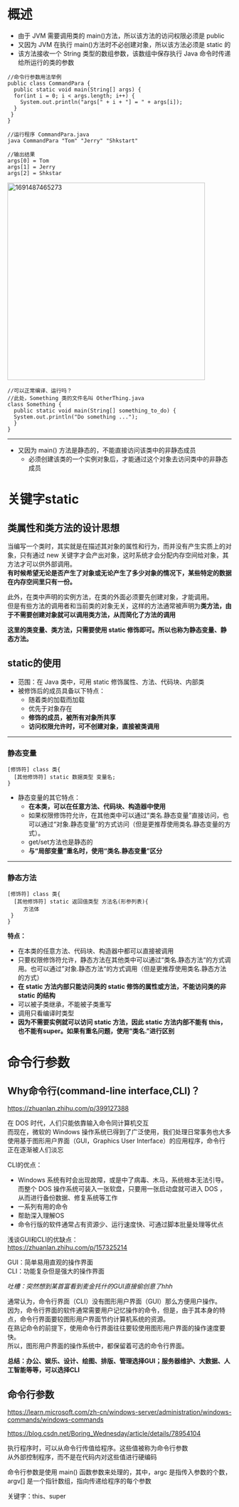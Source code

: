 
# 概述

- 由于 JVM 需要调用类的 main()方法，所以该方法的访问权限必须是 public
- 又因为 JVM 在执行 main()方法时不必创建对象，所以该方法必须是 static 的
- 该方法接收一个 String 类型的数组参数，该数组中保存执行 Java 命令时传递给所运行的类的参数


```
//命令行参数用法举例
public class CommandPara {
  public static void main(String[] args) {
  for(int i = 0; i < args.length; i++) {
    System.out.println("args[" + i + "] = " + args[i]);
  }
 }
}

//运行程序 CommandPara.java
java CommandPara "Tom" "Jerry" "Shkstart"

//输出结果
args[0] = Tom
args[1] = Jerry
args[2] = Shkstar
```

<img width="444" alt="1691487465273" src="https://github.com/vvvvain/My-Java-Study/assets/71417179/f46a453e-0089-4c97-84c9-f438f0512619">


```
//可以正常编译、运行吗？
//此处，Something 类的文件名叫 OtherThing.java
class Something {
  public static void main(String[] something_to_do) { 
  System.out.println("Do something ...");
  }
}
```

***

  
- 又因为 main() 方法是静态的，不能直接访问该类中的非静态成员
  - 必须创建该类的一个实例对象后，才能通过这个对象去访问类中的非静态成员

 

# 关键字static


## 类属性和类方法的设计思想


当编写一个类时，其实就是在描述其对象的属性和行为，而并没有产生实质上的对象，只有通过 new 关键字才会产出对象，这时系统才会分配内存空间给对象，其方法才可以供外部调用。  
**有时候希望无论是否产生了对象或无论产生了多少对象的情况下，某些特定的数据在内存空间里只有一份。**

此外，在类中声明的实例方法，在类的外面必须要先创建对象，才能调用。  
但是有些方法的调用者和当前类的对象无关，这样的方法通常被声明为**类方法，由于不需要创建对象就可以调用类方法，从而简化了方法的调用**  

  
**这里的类变量、类方法，只需要使用 static 修饰即可。所以也称为静态变量、静态方法。**


## static的使用


- 范围：在 Java 类中，可用 static 修饰属性、方法、代码块、内部类
- 被修饰后的成员具备以下特点：
  - 随着类的加载而加载
  - 优先于对象存在
  - **修饰的成员，被所有对象所共享**
  - **访问权限允许时，可不创建对象，直接被类调用**


***


### 静态变量

 
```
[修饰符] class 类{
  [其他修饰符] static 数据类型 变量名;
}
```

- 静态变量的其它特点：
  - **在本类，可以在任意方法、代码块、构造器中使用**
  - 如果权限修饰符允许，在其他类中可以通过“类名.静态变量”直接访问，也可以通过“对象.静态变量”的方式访问（但是更推荐使用类名.静态变量的方式）。
  - get/set方法也是静态的
  - **与“局部变量”重名时，使用“类名.静态变量”区分**


***


### 静态方法


```
[修饰符] class 类{
  [其他修饰符] static 返回值类型 方法名(形参列表){
     方法体
 }
}
```


**特点：**
- 在本类的任意方法、代码块、构造器中都可以直接被调用
- 只要权限修饰符允许，静态方法在其他类中可以通过“类名.静态方法“的方式调用。也可以通过”对象.静态方法“的方式调用（但是更推荐使用类名.静态方法的方式）
- **在 static 方法内部只能访问类的 static 修饰的属性或方法，不能访问类的非 static 的结构**
- 可以被子类继承，不能被子类重写
- 调用只看编译时类型
- **因为不需要实例就可以访问 static 方法，因此 static 方法内部不能有 this，也不能有super。如果有重名问题，使用“类名.”进行区别**




# 命令行参数


## Why命令行(command-line interface,CLI)？


https://zhuanlan.zhihu.com/p/399127388  


在 DOS 时代，人们只能依靠输入命令同计算机交互  
而现在，微软的 Windows 操作系统已得到了广泛使用，我们处理日常事务也大多使用基于图形用户界面（GUI，Graphics User Interface）的应用程序，命令行正在逐渐被人们淡忘  


CLI的优点：
- Windows 系统有时会出现故障，或是中了病毒、木马，系统根本无法引导。而整个 DOS 操作系统可装入一张软盘，只要用一张启动盘就可进入 DOS ，从而进行备份数据、修复系统等工作
- 一系列有用的命令
- 帮助深入理解OS
- 命令行版的软件通常占有资源少、运行速度快、可通过脚本批量处理等优点
  
  
浅谈GUI和CLI的优缺点：  
https://zhuanlan.zhihu.com/p/157325214  

GUI：简单易用直观的操作界面  
CLI：功能复杂但是强大的操作界面  

*吐槽：突然想到某首富看到麦金托什的GUI直接偷创意了hhh*  


<p>

通常认为，命令行界面（CLI）没有图形用户界面（GUI）那么方便用户操作。  
因为，命令行界面的软件通常需要用户记忆操作的命令，但是，由于其本身的特点，命令行界面要较图形用户界面节约计算机系统的资源。  
在熟记命令的前提下，使用命令行界面往往要较使用图形用户界面的操作速度要快。  
所以，图形用户界面的操作系统中，都保留着可选的命令行界面。  

</p>


**总结：办公、娱乐、设计、绘图、排版、管理选择GUI；服务器维护、大数据、人工智能等等，可以选择CLI**


## 命令行参数


https://learn.microsoft.com/zh-cn/windows-server/administration/windows-commands/windows-commands  

https://blog.csdn.net/Boring_Wednesday/article/details/78954104


执行程序时，可以从命令行传值给程序。这些值被称为命令行参数  
从外部控制程序，而不是在代码内对这些值进行硬编码  

命令行参数是使用 main() 函数参数来处理的，其中，argc 是指传入参数的个数，argv[] 是一个指针数组，指向传递给程序的每个参数






关键字：this、super
